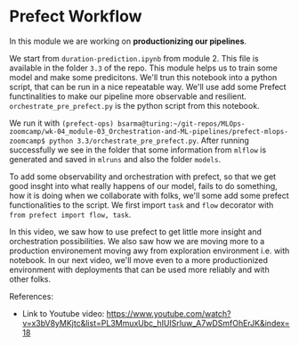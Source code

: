 # Prefect Workflow

In this module we are working on **productionizing our pipelines**. 

We start from `duration-prediction.ipynb` from module 2. This file is available in the folder `3.3` of the repo. This module helps us to train some model and make some predicitons. We'll trun this notebook into a python script, that can be run in a nice repeatable way. We'll use add some Prefect functinalities to make our pipeline more observable and resilient. `orchestrate_pre_prefect.py` is the python script from this notebook. 

We run it with `(prefect-ops) bsarma@turing:~/git-repos/MLOps-zoomcamp/wk-04_module-03_Orchestration-and-ML-pipelines/prefect-mlops-zoomcamp$ python 3.3/orchestrate_pre_prefect.py`. After running successfully we see in the folder that some information from `mlflow` is generated and saved in `mlruns` and also the folder `models`.

To add some observability and orchestration with prefect, so that we get good insght into what really happens of our model, fails to do something, how it is doing when we collaborate with folks, we'll some add some prefect functionalities to the script. We first import `task` and  `flow` decorator with `from prefect import flow, task`. 

In this video, we saw how to use prefect to get little more insight and orchestration possibilities. We also saw how we are moving more to a production environement moving awy from exploration environment i.e. with notebook. In our next video, we'll move even to a more productionized environment with deployments that can be used more reliably and with other folks. 


References: 
- Link to Youtube video: https://www.youtube.com/watch?v=x3bV8yMKjtc&list=PL3MmuxUbc_hIUISrluw_A7wDSmfOhErJK&index=18